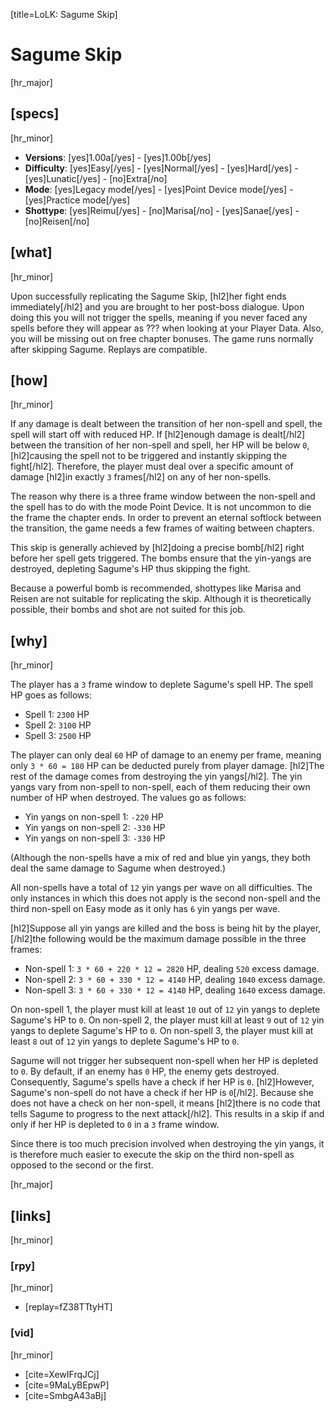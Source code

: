 [title=LoLK: Sagume Skip]
# Sagume Skip

[hr_major]  
## [specs]  
[hr_minor]
* **Versions**: [yes]1.00a[/yes] - [yes]1.00b[/yes]
* **Difficulty**: [yes]Easy[/yes] - [yes]Normal[/yes] - [yes]Hard[/yes] - [yes]Lunatic[/yes] - [no]Extra[/no]
* **Mode**: [yes]Legacy mode[/yes] - [yes]Point Device mode[/yes] - [yes]Practice mode[/yes]
* **Shottype**: [yes]Reimu[/yes] - [no]Marisa[/no] - [yes]Sanae[/yes] - [no]Reisen[/no]


## [what] 
[hr_minor]

Upon successfully replicating the Sagume Skip, [hl2]her fight ends immediately[/hl2] and you are brought to her post-boss dialogue. Upon doing this you will not trigger the spells, meaning if you never faced any spells before they will appear as ??? when looking at your Player Data. Also, you will be missing out on free chapter bonuses. The game runs normally after skipping Sagume. Replays are compatible.
## [how]
[hr_minor]

If any damage is dealt between the transition of her non-spell and spell, the spell will start off with reduced HP. If [hl2]enough damage is dealt[/hl2] between the transition of her non-spell and spell, her HP will be below ``0``, [hl2]causing the spell not to be triggered and instantly skipping the fight[/hl2]. Therefore, the player must deal over a specific amount of damage [hl2]in exactly ``3`` frames[/hl2] on any of her non-spells.

The reason why there is a three frame window between the non-spell and the spell has to do with the mode Point Device. It is not uncommon to die the frame the chapter ends. In order to prevent an eternal softlock between the transition, the game needs a few frames of waiting between chapters. 

This skip is generally achieved by [hl2]doing a precise bomb[/hl2] right before her spell gets triggered. The bombs ensure that the yin-yangs are destroyed, depleting Sagume's HP thus skipping the fight.

Because a powerful bomb is recommended, shottypes like Marisa and Reisen are not suitable for replicating the skip. Although it is theoretically possible, their bombs and shot are not suited for this job.

## [why]
[hr_minor]

The player has a ``3`` frame window to deplete Sagume's spell HP. The spell HP goes as follows:
* Spell 1: ``2300`` HP
* Spell 2: ``3100`` HP
* Spell 3: ``2500`` HP

The player can only deal ``60`` HP of damage to an enemy per frame, meaning only `3 * 60 = 180` HP can be deducted purely from player damage.
[hl2]The rest of the damage comes from destroying the yin yangs[/hl2]. The yin yangs vary from non-spell to non-spell, each of them reducing their own number of HP when destroyed. The values go as follows:

* Yin yangs on non-spell 1: ``-220`` HP
* Yin yangs on non-spell 2: ``-330`` HP
* Yin yangs on non-spell 3: ``-330`` HP

(Although the non-spells have a mix of red and blue yin yangs, they both deal the same damage to Sagume when destroyed.)

All non-spells have a total of ``12`` yin yangs per wave on all difficulties. The only instances in which this does not apply is the second non-spell and the third non-spell on Easy mode as it only has ``6`` yin yangs per wave.

[hl2]Suppose all yin yangs are killed and the boss is being hit by the player, [/hl2]the following would be the maximum damage possible in the three frames:
* Non-spell 1: `3 * 60 + 220 * 12 = 2820` HP, dealing `520` excess damage.
* Non-spell 2: `3 * 60 + 330 * 12 = 4140` HP, dealing `1040` excess damage.
* Non-spell 3: `3 * 60 + 330 * 12 = 4140` HP, dealing `1640` excess damage.

On non-spell 1, the player must kill at least ``10`` out of ``12`` yin yangs to deplete Sagume's HP to ``0``.
On non-spell 2, the player must kill at least ``9`` out of ``12`` yin yangs to deplete Sagume's HP to ``0``.
On non-spell 3, the player must kill at least ``8`` out of ``12`` yin yangs to deplete Sagume's HP to ``0``.

Sagume will not trigger her subsequent non-spell when her HP is depleted to ``0``. By default, if an enemy has ``0`` HP, the enemy gets destroyed. Consequently, Sagume's spells have a check if her HP is ``0``. [hl2]However, Sagume's non-spell do not have a check if her HP is ``0``[/hl2]. Because she does not have a check on her non-spell, it means [hl2]there is no code that tells Sagume to progress to the next attack[/hl2]. This results in a skip if and only if her HP is depleted to ``0`` in a ``3`` frame window.

Since there is too much precision involved when destroying the yin yangs, it is therefore much easier to execute the skip on the third non-spell as opposed to the second or the first. 



[hr_major]
## [links]
[hr_minor]
### [rpy]
[hr_minor]

+ [replay=fZ38TTtyHT]

### [vid]
[hr_minor]

+ [cite=XewIFrqJCj]
+ [cite=9MaLyBEpwP]
+ [cite=SmbgA43aBj]

